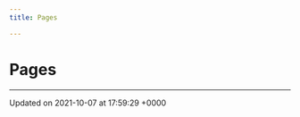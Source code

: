 ```yaml
---
title: Pages

---
```


# Pages







-------------------------------

Updated on 2021-10-07 at 17:59:29 +0000
